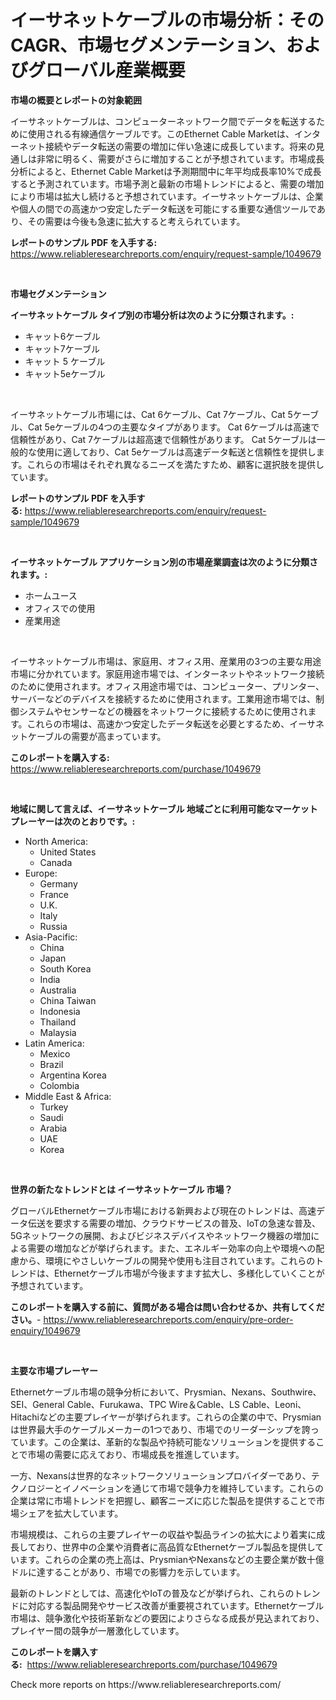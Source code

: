 <p><h1>イーサネットケーブルの市場分析：そのCAGR、市場セグメンテーション、およびグローバル産業概要</h1></p><p><strong>市場の概要とレポートの対象範囲</strong></p>
<p><p>イーサネットケーブルは、コンピューターネットワーク間でデータを転送するために使用される有線通信ケーブルです。このEthernet Cable Marketは、インターネット接続やデータ転送の需要の増加に伴い急速に成長しています。将来の見通しは非常に明るく、需要がさらに増加することが予想されています。市場成長分析によると、Ethernet Cable Marketは予測期間中に年平均成長率10%で成長すると予測されています。市場予測と最新の市場トレンドによると、需要の増加により市場は拡大し続けると予想されています。イーサネットケーブルは、企業や個人の間での高速かつ安定したデータ転送を可能にする重要な通信ツールであり、その需要は今後も急速に拡大すると考えられています。</p></p>
<p><strong>レポートのサンプル PDF を入手する:</strong> <a href="https://www.reliableresearchreports.com/enquiry/request-sample/1049679">https://www.reliableresearchreports.com/enquiry/request-sample/1049679</a></p>
<p>&nbsp;</p>
<p><strong>市場セグメンテーション</strong></p>
<p><strong>イーサネットケーブル タイプ別の市場分析は次のように分類されます。:</strong></p>
<p><ul><li>キャット6ケーブル</li><li>キャット7ケーブル</li><li>キャット 5 ケーブル</li><li>キャット5eケーブル</li></ul></p>
<p>&nbsp;</p>
<p><p>イーサネットケーブル市場には、Cat 6ケーブル、Cat 7ケーブル、Cat 5ケーブル、Cat 5eケーブルの4つの主要なタイプがあります。 Cat 6ケーブルは高速で信頼性があり、Cat 7ケーブルは超高速で信頼性があります。 Cat 5ケーブルは一般的な使用に適しており、Cat 5eケーブルは高速データ転送と信頼性を提供します。これらの市場はそれぞれ異なるニーズを満たすため、顧客に選択肢を提供しています。</p></p>
<p><strong>レポートのサンプル PDF を入手する:</strong>&nbsp;<a href="https://www.reliableresearchreports.com/enquiry/request-sample/1049679">https://www.reliableresearchreports.com/enquiry/request-sample/1049679</a></p>
<p>&nbsp;</p>
<p><strong> イーサネットケーブル アプリケーション別の市場産業調査は次のように分類されます。:</strong></p>
<p><ul><li>ホームユース</li><li>オフィスでの使用</li><li>産業用途</li></ul></p>
<p>&nbsp;</p>
<p><p>イーサネットケーブル市場は、家庭用、オフィス用、産業用の3つの主要な用途市場に分かれています。家庭用途市場では、インターネットやネットワーク接続のために使用されます。オフィス用途市場では、コンピューター、プリンター、サーバーなどのデバイスを接続するために使用されます。工業用途市場では、制御システムやセンサーなどの機器をネットワークに接続するために使用されます。これらの市場は、高速かつ安定したデータ転送を必要とするため、イーサネットケーブルの需要が高まっています。</p></p>
<p><strong>このレポートを購入する:</strong>&nbsp; <a href="https://www.reliableresearchreports.com/purchase/1049679">https://www.reliableresearchreports.com/purchase/1049679</a></p>
<p>&nbsp;</p>
<p><strong>地域に関して言えば、イーサネットケーブル 地域ごとに利用可能なマーケットプレーヤーは次のとおりです。:</strong></p>
<p><ul>
    <li>
        North America:
        <ul>
            <li>United States</li>
            <li>Canada</li>
        </ul>
    </li>
    <li>
        Europe:
        <ul>
            <li>Germany</li>
            <li>France</li>
            <li>U.K.</li>
            <li>Italy</li>
            <li>Russia</li>
        </ul>
    </li>
    <li>
        Asia-Pacific:
        <ul>
            <li>China</li>
            <li>Japan</li>
            <li>South Korea</li>
            <li>India</li>
            <li>Australia</li>
            <li>China Taiwan</li>
            <li>Indonesia</li>
            <li>Thailand</li>
            <li>Malaysia</li>
        </ul>
    </li>
    <li>
        Latin America:
        <ul>
            <li>Mexico</li>
            <li>Brazil</li>
            <li>Argentina Korea</li>
            <li>Colombia</li>
        </ul>
    </li>
    <li>
        Middle East & Africa:
        <ul>
            <li>Turkey</li>
            <li>Saudi</li>
            <li>Arabia</li>
            <li>UAE</li>
            <li>Korea</li>
        </ul>
    </li>
    </ul></p>
<p>&nbsp;</p>
<p><strong>世界の新たなトレンドとは イーサネットケーブル 市場？</strong></p>
<p><p>グローバルEthernetケーブル市場における新興および現在のトレンドは、高速データ伝送を要求する需要の増加、クラウドサービスの普及、IoTの急速な普及、5Gネットワークの展開、およびビジネスデバイスやネットワーク機器の増加による需要の増加などが挙げられます。また、エネルギー効率の向上や環境への配慮から、環境にやさしいケーブルの開発や使用も注目されています。これらのトレンドは、Ethernetケーブル市場が今後ますます拡大し、多様化していくことが予想されています。</p></p>
<p><strong>このレポートを購入する前に、質問がある場合は問い合わせるか、共有してください。</strong>- <a href="https://www.reliableresearchreports.com/enquiry/pre-order-enquiry/1049679">https://www.reliableresearchreports.com/enquiry/pre-order-enquiry/1049679</a></p>
<p>&nbsp;</p>
<p><strong>主要な市場プレーヤー</strong></p>
<p><p>Ethernetケーブル市場の競争分析において、Prysmian、Nexans、Southwire、SEI、General Cable、Furukawa、TPC Wire＆Cable、LS Cable、Leoni、Hitachiなどの主要プレイヤーが挙げられます。これらの企業の中で、Prysmianは世界最大手のケーブルメーカーの1つであり、市場でのリーダーシップを誇っています。この企業は、革新的な製品や持続可能なソリューションを提供することで市場の需要に応えており、市場成長を推進しています。</p><p>一方、Nexansは世界的なネットワークソリューションプロバイダーであり、テクノロジーとイノベーションを通じて市場で競争力を維持しています。これらの企業は常に市場トレンドを把握し、顧客ニーズに応じた製品を提供することで市場シェアを拡大しています。</p><p>市場規模は、これらの主要プレイヤーの収益や製品ラインの拡大により着実に成長しており、世界中の企業や消費者に高品質なEthernetケーブル製品を提供しています。これらの企業の売上高は、PrysmianやNexansなどの主要企業が数十億ドルに達することがあり、市場での影響力を示しています。</p><p>最新のトレンドとしては、高速化やIoTの普及などが挙げられ、これらのトレンドに対応する製品開発やサービス改善が重要視されています。Ethernetケーブル市場は、競争激化や技術革新などの要因によりさらなる成長が見込まれており、プレイヤー間の競争が一層激化しています。</p></p>
<p><strong>このレポートを購入する:</strong>&nbsp;&nbsp;<a href="https://www.reliableresearchreports.com/purchase/1049679">https://www.reliableresearchreports.com/purchase/1049679</a></p>
<p>Check more reports on https://www.reliableresearchreports.com/</p>